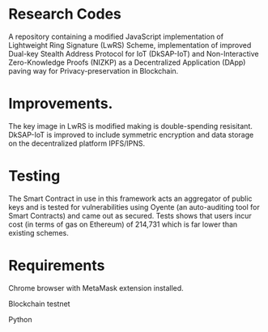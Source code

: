 # Research Codes
A repository containing a modified JavaScript implementation of Lightweight Ring Signature (LwRS) Scheme, 
implementation of improved Dual-key Stealth Address Protocol for IoT (DkSAP-IoT) and Non-Interactive Zero-Knowledge 
Proofs (NIZKP) as a Decentralized Application (DApp) paving way for Privacy-preservation in Blockchain.
# Improvements.
The key image in LwRS is modified making is double-spending resisitant.
DkSAP-IoT is improved to include symmetric encryption and data storage on the decentralized platform IPFS/IPNS.
# Testing
The Smart Contract in use in this framework acts an aggregator of public keys and is tested for vulnerabilities using 
Oyente (an auto-auditing tool for Smart Contracts) and came out as secured. 
Tests shows that users incur cost (in terms of gas on Ethereum) of 214,731 which is far lower than existing
schemes.
# Requirements
Chrome browser with MetaMask extension installed.

Blockchain testnet

Python


